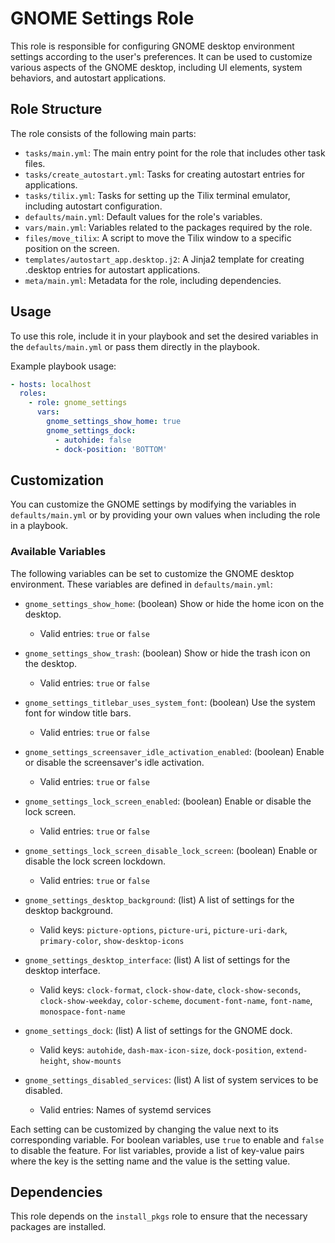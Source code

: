 # GNOME Settings Role

This role is responsible for configuring GNOME desktop environment settings according to the user's preferences. It can be used to customize various aspects of the GNOME desktop, including UI elements, system behaviors, and autostart applications.

## Role Structure

The role consists of the following main parts:

- `tasks/main.yml`: The main entry point for the role that includes other task files.
- `tasks/create_autostart.yml`: Tasks for creating autostart entries for applications.
- `tasks/tilix.yml`: Tasks for setting up the Tilix terminal emulator, including autostart configuration.
- `defaults/main.yml`: Default values for the role's variables.
- `vars/main.yml`: Variables related to the packages required by the role.
- `files/move_tilix`: A script to move the Tilix window to a specific position on the screen.
- `templates/autostart_app.desktop.j2`: A Jinja2 template for creating .desktop entries for autostart applications.
- `meta/main.yml`: Metadata for the role, including dependencies.

## Usage

To use this role, include it in your playbook and set the desired variables in the `defaults/main.yml` or pass them directly in the playbook.

Example playbook usage:

```yaml
- hosts: localhost
  roles:
    - role: gnome_settings
      vars:
        gnome_settings_show_home: true
        gnome_settings_dock:
          - autohide: false
          - dock-position: 'BOTTOM'
```

## Customization

You can customize the GNOME settings by modifying the variables in `defaults/main.yml` or by providing your own values when including the role in a playbook.

### Available Variables

The following variables can be set to customize the GNOME desktop environment. These variables are defined in `defaults/main.yml`:

- `gnome_settings_show_home`: (boolean) Show or hide the home icon on the desktop.
  - Valid entries: `true` or `false`
- `gnome_settings_show_trash`: (boolean) Show or hide the trash icon on the desktop.
  - Valid entries: `true` or `false`
- `gnome_settings_titlebar_uses_system_font`: (boolean) Use the system font for window title bars.
  - Valid entries: `true` or `false`
- `gnome_settings_screensaver_idle_activation_enabled`: (boolean) Enable or disable the screensaver's idle activation.
  - Valid entries: `true` or `false`
- `gnome_settings_lock_screen_enabled`: (boolean) Enable or disable the lock screen.
  - Valid entries: `true` or `false`
- `gnome_settings_lock_screen_disable_lock_screen`: (boolean) Enable or disable the lock screen lockdown.
  - Valid entries: `true` or `false`

- `gnome_settings_desktop_background`: (list) A list of settings for the desktop background.
  - Valid keys: `picture-options`, `picture-uri`, `picture-uri-dark`, `primary-color`, `show-desktop-icons`

- `gnome_settings_desktop_interface`: (list) A list of settings for the desktop interface.
  - Valid keys: `clock-format`, `clock-show-date`, `clock-show-seconds`, `clock-show-weekday`, `color-scheme`, `document-font-name`, `font-name`, `monospace-font-name`

- `gnome_settings_dock`: (list) A list of settings for the GNOME dock.
  - Valid keys: `autohide`, `dash-max-icon-size`, `dock-position`, `extend-height`, `show-mounts`

- `gnome_settings_disabled_services`: (list) A list of system services to be disabled.
  - Valid entries: Names of systemd services

Each setting can be customized by changing the value next to its corresponding variable. For boolean variables, use `true` to enable and `false` to disable the feature. For list variables, provide a list of key-value pairs where the key is the setting name and the value is the setting value.

## Dependencies

This role depends on the `install_pkgs` role to ensure that the necessary packages are installed.
